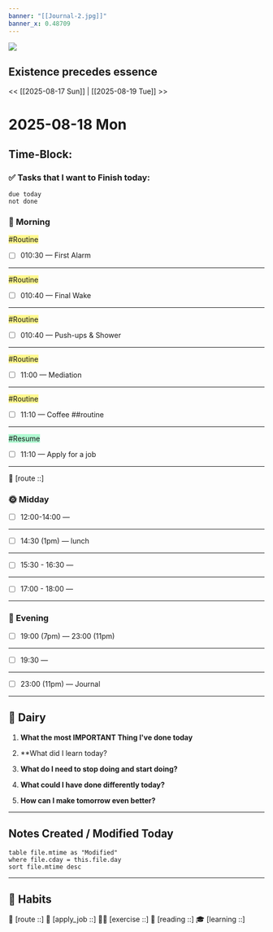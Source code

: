 ```yaml
---
banner: "[[Journal-2.jpg]]"
banner_x: 0.48709
---
```

![](https://www.youtube.com/watch?v=KwatUSh-6xY)
## Existence precedes essence
<< [[2025-08-17 Sun]] | [[2025-08-19 Tue]] >>
# 2025-08-18 Mon
## Time-Block:
### ✅ Tasks that I want to Finish today:
```tasks
due today
not done
```
### 🌅 Morning
<span style="background:#fff88f">#Routine</span>
- [ ] 010:30 — First Alarm 
---
<span style="background:#fff88f">#Routine</span>
- [ ] 010:40 — Final Wake 
---
<span style="background:#fff88f">#Routine</span>
- [ ] 010:40 — Push-ups & Shower 
---
<span style="background:#fff88f">#Routine</span>
- [ ] 11:00 — Mediation 
---
<span style="background:#fff88f">#Routine</span>
- [ ] 11:10 — Coffee ##routine 
---
<span style="background:#affad1">#Resume</span>
- [ ] 11:10 — Apply for a job
---
📍 [route ::]
### 🌞 Midday

- [ ] 12:00-14:00 — 
---

- [ ] 14:30 (1pm) — lunch
---

- [ ] 15:30 - 16:30 —
---

- [ ] 17:00 - 18:00 — 
---
### 🌙 Evening

- [ ] 19:00 (7pm) —  23:00 (11pm)
---

- [ ] 19:30 —  
---

- [ ] 23:00 (11pm) —  Journal
---
## 📕 Dairy

1. **What the most IMPORTANT Thing I've done today**
	> 
2. **What did I learn today?
	> 
3. **What do I need to stop doing and start doing?**
	> 
4. **What could I have done differently today?**
	> 
5. **How can I make tomorrow even better?**
	> 
---
##  Notes Created / Modified Today
```dataview
table file.mtime as "Modified"
where file.cday = this.file.day
sort file.mtime desc
```
---
## 💪 Habits 
📍 [route ::] 
💼 [apply_job ::] 
🏃‍♂️ [exercise ::] 
🔖 [reading ::] 
🎓 [learning ::]
